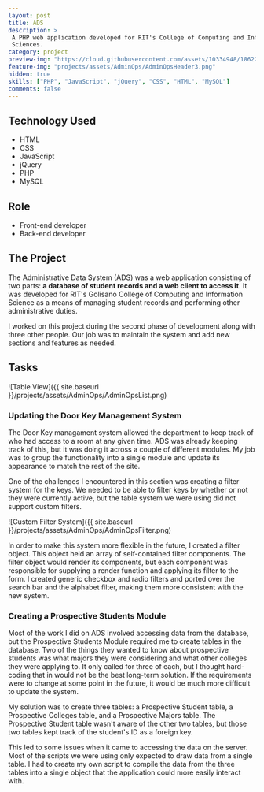 ```yaml
---
layout: post
title: ADS
description: >
 A PHP web application developed for RIT's College of Computing and Information
 Sciences.
category: project
preview-img: "https://cloud.githubusercontent.com/assets/10334948/18622633/fb10e706-7dff-11e6-8f95-9072a0ee8e56.png"
feature-img: "projects/assets/AdminOps/AdminOpsHeader3.png"
hidden: true
skills: ["PHP", "JavaScript", "jQuery", "CSS", "HTML", "MySQL"]
comments: false
--- 
```


## Technology Used

- HTML
- CSS
- JavaScript
- jQuery
- PHP
- MySQL

## Role

- Front-end developer
- Back-end developer

## The Project

The Administrative Data System (ADS) was a web application consisting of two parts: **a database of student records and a web client to access it**. It was developed for RIT's Golisano College of Computing and Information Science as a means of managing student records and performing other administrative duties. 

I worked on this project during the second phase of development along with three other people. Our job was to maintain the system and add new sections and features as needed.

## Tasks


![Table View]({{ site.baseurl }}/projects/assets/AdminOps/AdminOpsList.png)

### Updating the Door Key Management System

The Door Key managament system allowed the department to keep track of who had access to a room at any given time. ADS was already keeping track of this, but it was doing it across a couple of different modules. My job was to group the functionality into a single module and update its appearance to match the rest of the site.

One of the challenges I encountered in this section was creating a filter system for the keys. We needed to be able to filter keys by whether or not they were currently active, but the table system we were using did not support custom filters.

![Custom Filter System]({{ site.baseurl }}/projects/assets/AdminOps/AdminOpsFilter.png)

In order to make this system more flexible in the future, I created a filter object. This object held an array of self-contained filter components. The filter object would render its components, but each component was responsible for supplying a render function and applying its filter to the form. I created generic checkbox and radio filters and ported over the search bar and the alphabet filter, making them more consistent with the new system.

### Creating a Prospective Students Module

Most of the work I did on ADS involved accessing data from the database, but the Prospective Students Module required me to create tables in the database. Two of the things they wanted to know about prospective students was what majors they were considering and what other colleges they were applying to. It only called for three of each, but I thought hard-coding that in would not be the best long-term solution. If the requirements were to change at some point in the future, it would be much more difficult to update the system.

My solution was to create three tables: a Prospective Student table, a Prospective Colleges table, and a Prospective Majors table. The Prospective Student table wasn't aware of the other two tables, but those two tables kept track of the student's ID as a foreign key.

This led to some issues when it came to accessing the data on the server. Most of the scripts we were using only expected to draw data from a single table. I had to create my own script to compile the data from the three tables into a single object that the application could more easily interact with.
